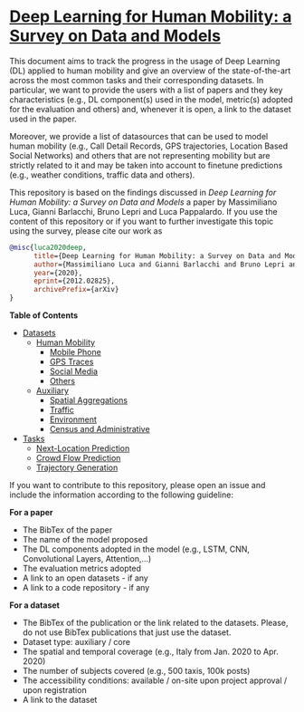 # [Deep Learning for Human Mobility: a Survey on Data and Models](https://arxiv.org/abs/2012.02825)



This document aims to track the progress in the usage of Deep Learning (DL) applied to human mobility and give an overview of the state-of-the-art across the most common tasks and their corresponding datasets. In particular, we want to provide the users with a list of papers and they key characteristics (e.g., DL component(s) used in the model, metric(s) adopted for the evaluation and others) and, whenever it is open, a link to the dataset used in the paper.

Moreover, we provide a list of datasources that can be used to model human mobility (e.g., Call Detail Records, GPS trajectories, Location Based Social Networks) and others that are not representing mobility but are strictly related to it and may be taken into account to finetune predictions (e.g., weather conditions, traffic data and others).

This repository is based on the findings discussed in *Deep Learning for Human Mobility: a Survey on Data and Models* a paper by Massimiliano Luca, Gianni Barlacchi, Bruno Lepri and Luca Pappalardo. If you use the content of this repository or if you want to further investigate this topic using the survey, please cite our work as

```bibtex
@misc{luca2020deep,
      title={Deep Learning for Human Mobility: a Survey on Data and Models}, 
      author={Massimiliano Luca and Gianni Barlacchi and Bruno Lepri and Luca Pappalardo},
      year={2020},
      eprint={2012.02825},
      archivePrefix={arXiv}
}
```

__Table of Contents__ 
- [Datasets](https://github.com/scikit-mobility/DeepLearning4HumanMobility/tree/master/Datasets)
  - [Human Mobility](https://github.com/scikit-mobility/DeepLearning4HumanMobility/blob/master/Datasets/human_mobility.md)
    - [Mobile Phone](https://github.com/scikit-mobility/DeepLearning4HumanMobility/blob/master/Datasets/human_mobility.md#mobile-phone)
    - [GPS Traces](https://github.com/scikit-mobility/DeepLearning4HumanMobility/blob/master/Datasets/human_mobility.md#gps)
    - [Social Media](https://github.com/scikit-mobility/DeepLearning4HumanMobility/blob/master/Datasets/human_mobility.md#social-media)
    - [Others](https://github.com/scikit-mobility/DeepLearning4HumanMobility/blob/master/Datasets/human_mobility.md#others)
  - [Auxiliary](https://github.com/scikit-mobility/DeepLearning4HumanMobility/blob/master/Datasets/auxiliary.md)
      - [Spatial Aggregations](https://github.com/scikit-mobility/DeepLearning4HumanMobility/blob/master/Datasets/auxiliary.md#spatial-aggregations)
      - [Traffic](https://github.com/scikit-mobility/DeepLearning4HumanMobility/blob/master/Datasets/auxiliary.md#traffic)
      - [Environment](https://github.com/scikit-mobility/DeepLearning4HumanMobility/blob/master/Datasets/auxiliary.md#environment)
      - [Census and Administrative](https://github.com/scikit-mobility/DeepLearning4HumanMobility/blob/master/Datasets/auxiliary.md#census-and-administrative)
- [Tasks](https://github.com/scikit-mobility/DeepLearning4HumanMobility/tree/master/Tasks)
  - [Next-Location Prediction](https://github.com/scikit-mobility/DeepLearning4HumanMobility/blob/master/Tasks/next-location.md)
  - [Crowd Flow Prediction](https://github.com/scikit-mobility/DeepLearning4HumanMobility/blob/master/Tasks/crowd.md)
  - [Trajectory Generation](https://github.com/scikit-mobility/DeepLearning4HumanMobility/blob/master/Tasks/generative.md)

If you want to contribute to this repository, please open an issue and include the information according to the following guideline:

__For a paper__ 
- The BibTex of the paper 
- The name of the model proposed 
- The DL components adopted in the model (e.g., LSTM, CNN, Convolutional Layers, Attention,...) 
- The evaluation metrics adopted 
- A link to an open datasets - if any
- A link to a code repository - if any

__For a dataset__ 
- The BibTex of the publication or the link related to the datasets. Please, do not use BibTex publications that just use the dataset.
- Dataset type: auxiliary / core 
- The spatial and temporal coverage (e.g., Italy from Jan. 2020 to Apr. 2020) 
- The number of subjects covered (e.g., 500 taxis, 100k posts)
- The accessibility conditions: available / on-site  upon  project approval / upon registration
- A link to the dataset
